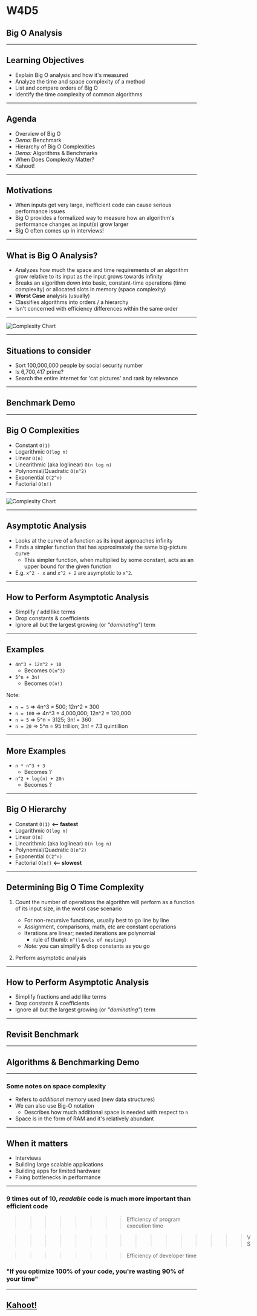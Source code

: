 # W4D5

## Big O Analysis

---

## Learning Objectives

- Explain Big O analysis and how it's measured
- Analyze the time and space complexity of a method
- List and compare orders of Big O
- Identify the time complexity of common algorithms 

---

## Agenda
- Overview of Big O
- *Demo:* Benchmark
- Hierarchy of Big O Complexities
- *Demo:* Algorithms & Benchmarks
- When Does Complexity Matter?
- Kahoot!

---

## Motivations

- When inputs get very large, inefficient code can cause serious performance issues
- Big O provides a formalized way to measure how an algorithm's performance changes as input(s) grow larger
- Big O often comes up in interviews!

---

## What is Big O Analysis?

- Analyzes how much the space and time requirements of an algorithm grow relative to its input as the input grows towards infinity
- Breaks an algorithm down into basic, constant-time operations (time complexity) or allocated slots in memory (space complexity)
- **Worst Case** analysis (usually)
- Classifies algorithms into orders / a hierarchy
- Isn't concerned with efficiency differences within the same order

---

![Complexity Chart](https://www.bigocheatsheet.com/img/big-o-complexity-chart.png)

---

## Situations to consider

- Sort 100,000,000 people by social security number
- Is 6,700,417 prime?
- Search the entire internet for 'cat pictures' and rank by relevance

---

## Benchmark Demo

---

## Big O Complexities

- Constant `O(1)`
- Logarithmic `O(log n)`
- Linear `O(n)`
- Linearithmic (aka loglinear) `O(n log n)`
- Polynomial/Quadratic `O(n^2)`
- Exponential `O(2^n)`
- Factorial `O(n!)`

---

![Complexity Chart](https://www.bigocheatsheet.com/img/big-o-complexity-chart.png)

---

## Asymptotic Analysis

- Looks at the curve of a function as its input approaches infinity
- Finds a simpler function that has approximately the same big-picture curve
  - This simpler function, when multiplied by some constant, acts as an upper bound for the given function
- E.g. `x^2 - x` and `x^2 + 2` are asymptotic to `x^2`. 

---

## How to Perform Asymptotic Analysis

- Simplify / add like terms
- Drop constants & coefficients
- Ignore all but the largest growing (or *"dominating"*) term

---

## Examples

- `4n^3 + 12n^2 + 10`
    - Becomes `O(n^3)`
- `5^n + 3n!`
    - Becomes `O(n!)`

Note:
- `n = 5` => 4n^3 = 500; 12n^2 = 300
- `n = 100` => 4n^3 = 4,000,000; 12n^2 = 120,000
- `n = 5` => 5^n = 3125; 3n! = 360
- `n = 20` => 5^n = 95 trillion; 3n! = 7.3 quintillion

---

## More Examples

- `n * n^3 + 3`
    - Becomes ?
- `n^2 + log(n) + 20n`
    - Becomes ?

---

## Big O Hierarchy

- Constant `O(1)` **<-- fastest** 
- Logarithmic `O(log n)`
- Linear `O(n)`
- Linearithmic (aka loglinear) `O(n log n)`
- Polynomial/Quadratic `O(n^2)`
- Exponential `O(2^n)`
- Factorial `O(n!)` **<-- slowest**

---

## Determining Big O Time Complexity

1. Count the number of operations the algorithm will perform as a function of its input size, in the worst case scenario
    - For non-recursive functions, usually best to go line by line
    - Assignment, comparisons, math, etc are constant operations 
    - Iterations are linear; nested iterations are polynomial 
        - rule of thumb: `n^(levels of nesting)`
    - *Note:* you can simplify & drop constants as you go

2. Perform asymptotic analysis

---

## How to Perform Asymptotic Analysis

- Simplify fractions and add like terms
- Drop constants & coefficients
- Ignore all but the largest growing (or *"dominating"*) term

---

## Revisit Benchmark
---

## Algorithms & Benchmarking Demo

---

### Some notes on space complexity
- Refers to _additional_ memory used (new data structures)
- We can also use Big-O notation
  - Describes how much additional space is needed with respect to `n`
- Space is in the form of RAM and it's relatively abundant

---

## When it matters

- Interviews
- Building large scalable applications
- Building apps for limited hardware
- Fixing bottlenecks in performance

---

### 9 times out of 10, *readable* code is much more important than efficient code

>>>>>>>>Efficiency of program execution time 
  
>>>>>>>>>>>>>>>>VS
  
>>>>>>>>Efficiency of developer time
  
### "If you optimize 100% of your code, you're wasting 90% of your time"

---

## [Kahoot!](https://play.kahoot.it/v2/?quizId=e915778d-0890-4f75-987a-e349c6e9fa6d)
